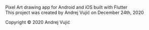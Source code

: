 Pixel Art drawing app for Android and iOS built with Flutter <br/>
This project was created by Andrej Vujić on December 24th, 2020

Copyright © 2020 Andrej Vujić